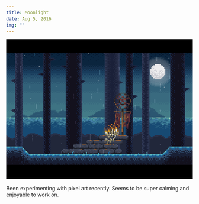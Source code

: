 ```yaml
---
title: Moonlight
date: Aug 5, 2016
img: ""
---
```


![Moonlight](./moonlight.gif)

Been experimenting with pixel art recently. Seems to be super calming and enjoyable to work on.
